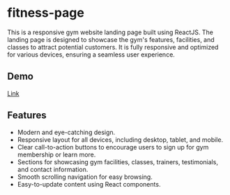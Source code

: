 # fitness-page
This is a responsive gym website landing page built using ReactJS. The landing page is designed to showcase the gym's features, facilities, and classes to attract potential customers. It is fully responsive and optimized for various devices, ensuring a seamless user experience.
## Demo
[Link](https://getfitclub.pages.dev/)

## Features
- Modern and eye-catching design.
- Responsive layout for all devices, including desktop, tablet, and mobile.
- Clear call-to-action buttons to encourage users to sign up for gym membership or learn more.
- Sections for showcasing gym facilities, classes, trainers, testimonials, and contact information.
- Smooth scrolling navigation for easy browsing.
- Easy-to-update content using React components.

